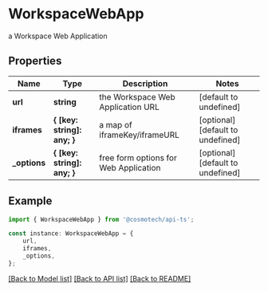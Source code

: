 # WorkspaceWebApp

a Workspace Web Application

## Properties

Name | Type | Description | Notes
------------ | ------------- | ------------- | -------------
**url** | **string** | the Workspace Web Application URL | [default to undefined]
**iframes** | **{ [key: string]: any; }** | a map of iframeKey/iframeURL | [optional] [default to undefined]
**_options** | **{ [key: string]: any; }** | free form options for Web Application | [optional] [default to undefined]

## Example

```typescript
import { WorkspaceWebApp } from '@cosmotech/api-ts';

const instance: WorkspaceWebApp = {
    url,
    iframes,
    _options,
};
```

[[Back to Model list]](../README.md#documentation-for-models) [[Back to API list]](../README.md#documentation-for-api-endpoints) [[Back to README]](../README.md)
